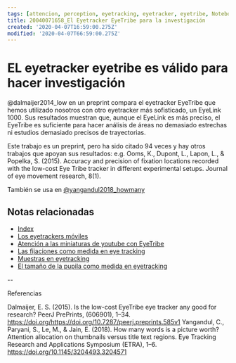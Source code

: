 ```yaml
---
tags: [attencion, perception, eyetracking, eyetracker, eyetribe, Notebooks/attention, Notebooks/perception]
title: 20040071658_El Eyetracker EyeTribe para la investigación
created: '2020-04-07T16:59:00.275Z'
modified: '2020-04-07T66:59:00.275Z'
---
```


# EL eyetracker eyetribe es válido para hacer investigación

@dalmaijer2014_low en un preprint compara el eyetracker EyeTribe que hemos utilizado nosotros con otro eyetracker más sofisticado, un EyeLink 1000.
Sus resultados muestran que, aunque el EyeLink es más preciso, el EyeTribe es suficiente para hacer análisis de áreas no demasiado estrechas ni estudios demasiado precisos de trayectorias.

Este trabajo es un preprint, pero ha sido citado 94 veces y hay otros trabajos que apoyan sus resultados: e.g. Ooms, K., Dupont, L., Lapon, L., & Popelka, S. (2015). Accuracy and precision of fixation locations recorded with the low-cost Eye Tribe tracker in different experimental setups. Journal of eye movement research, 8(1).

También se usa en [@yangandul2018_howmany](2004201836_atencioncaratula_video_vs_titulo.md)

## Notas relacionadas

- [Index](_2003101705_index.md)
- [Los eyetrackers móviles](2005251918_eyetrackers_moviles_gafas.md)
- [Atención a las miniaturas de youtube con EyeTribe](2004201836_atencioncaratula_video_vs_titulo.md)
- [Las fijaciones como medida en eye tracking](2003230748_medidaseyetracking_fijaciones.md)
- [Muestras en eyetracking](2003230740_muestras_eyetracking.md)
- [El tamaño de la pupila como medida en eyetracking](2003230803_pupilacomomedidadeatencion.md)


--

Referencias

Dalmaijer, E. S. (2015). Is the low-cost EyeTribe eye tracker any good for research? PeerJ PrePrints, (606901), 1–34. https://doi.org/https://doi.org/10.7287/peerj.preprints.585v1
Yangandul, C., Paryani, S., Le, M., & Jain, E. (2018). How many words is a picture worth? Attention allocation on thumbnails versus title text regions. Eye Tracking Research and Applications Symposium (ETRA), 1–6. https://doi.org/10.1145/3204493.3204571